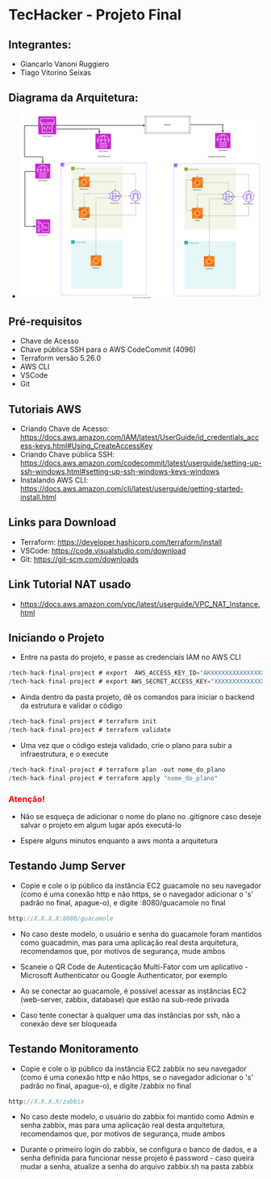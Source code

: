 # TecHacker - Projeto Final

## Integrantes:
 - Giancarlo Vanoni Ruggiero
 - Tiago Vitorino Seixas

## Diagrama da Arquitetura: 
 - ![Diagrama da arquitetura](/img/tech_hack.svg)

## Pré-requisitos
 - Chave de Acesso 
 - Chave pública SSH para o AWS CodeCommit (4096)
 - Terraform versão 5.26.0
 - AWS CLI
 - VSCode
 - Git

## Tutoriais AWS
 - Criando Chave de Acesso: https://docs.aws.amazon.com/IAM/latest/UserGuide/id_credentials_access-keys.html#Using_CreateAccessKey
 - Criando Chave pública SSH:  https://docs.aws.amazon.com/codecommit/latest/userguide/setting-up-ssh-windows.html#setting-up-ssh-windows-keys-windows
 - Instalando AWS CLI: https://docs.aws.amazon.com/cli/latest/userguide/getting-started-install.html

## Links para Download
 - Terraform: https://developer.hashicorp.com/terraform/install
 - VSCode: https://code.visualstudio.com/download
 - Git: https://git-scm.com/downloads

## Link Tutorial NAT usado
 - https://docs.aws.amazon.com/vpc/latest/userguide/VPC_NAT_Instance.html

## Iniciando o Projeto
 - Entre na pasta do projeto, e passe as credenciais IAM no AWS CLI

```c
/tech-hack-final-project # export  AWS_ACCESS_KEY_ID="AKXXXXXXXXXXXXXXXXXX"
/tech-hack-final-project # export AWS_SECRET_ACCESS_KEY="XXXXXXXXXXXXXXXXXXXXXXXXXXXXXXXXXXXXXXXX"
```

 - Ainda dentro da pasta projeto, dê os comandos para iniciar o backend da estrutura e validar o código

```c
/tech-hack-final-project # terraform init
/tech-hack-final-project # terraform validate
```
 - Uma vez que o código esteja validado, crie o plano para subir a infraestrutura, e o execute

 ```c
/tech-hack-final-project # terraform plan -out nome_do_plano
/tech-hack-final-project # terraform apply "nome_do_plano"
```
### <span style="color:red">Atenção!</span> 
 - Não se esqueça de adicionar o nome do plano no .gitignore caso deseje salvar o projeto em algum lugar após executá-lo

 - Espere alguns minutos enquanto a aws monta a arquitetura

## Testando Jump Server

 - Copie e cole o ip público da instância EC2 guacamole no seu navegador (como é uma conexão http e não https, se o navegador adicionar o 's' padrão no final, apague-o), e digite :8080/guacamole no final

```c
http://X.X.X.X:8080/guacamole
```

 - No caso deste modelo, o usuário e senha do guacamole foram mantidos como guacadmin, mas para uma aplicação real desta arquitetura, recomendamos que, por motivos de segurança, mude ambos

 - Scaneie o QR Code de Autenticação Multi-Fator com um aplicativo - Microsoft Authenticator ou Google Authenticator, por exemplo
 
 - Ao se conectar ao guacamole, é possível acessar as instâncias EC2 (web-server, zabbix, database) que estão na sub-rede privada

 - Caso tente conectar à qualquer uma das instâncias por ssh, não a conexão deve ser bloqueada

## Testando Monitoramento

 - Copie e cole o ip público da instância EC2 zabbix no seu navegador (como é uma conexão http e não https, se o navegador adicionar o 's' padrão no final, apague-o), e digite /zabbix no final

```c
http://X.X.X.X/zabbix
```

- No caso deste modelo, o usuário do zabbix foi mantido como Admin e senha zabbix, mas para uma aplicação real desta arquitetura, recomendamos que, por motivos de segurança, mude ambos

 - Durante o primeiro login do zabbix, se configura o banco de dados, e a senha definida para funcionar nesse projeto é password - caso queira mudar a senha, atualize a senha do arquivo zabbix.sh na pasta zabbix
